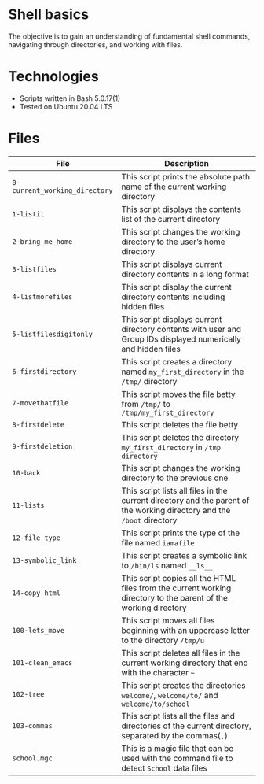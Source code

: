 # Shell basics

The objective is to gain an understanding of fundamental shell commands, navigating through directories, and working with files.

# Technologies
* Scripts written in Bash 5.0.17(1)
* Tested on Ubuntu 20.04 LTS

# Files

| File          | Description   | 
| ------------- |-------------|
| ```0-current_working_directory```|This script prints the absolute path name of the current working directory |
| ```1-listit```|This script displays the contents list of the current directory|
| ```2-bring_me_home``` |This script changes the working directory to the user’s home directory|
| ```3-listfiles``` |This script displays current directory contents in a long format|
| ```4-listmorefiles``` | This script display the current directory contents including hidden files|
| ```5-listfilesdigitonly``` | This script displays current directory contents with user and Group IDs displayed numerically and hidden files | 
| ```6-firstdirectory``` | This script creates a directory named ```my_first_directory``` in the ```/tmp/``` directory |
| ```7-movethatfile``` | This script moves the file betty from ```/tmp/``` to ```/tmp/my_first_directory``` |
| ```8-firstdelete``` | This script deletes the file betty |
| ```9-firstdeletion``` | This script deletes the directory ```my_first_directory``` in ```/tmp directory``` |
| ```10-back``` | This script changes the working directory to the previous one |
| ```11-lists``` | This script lists all files in the current directory and the parent of the working directory and the ```/boot``` directory |
| ```12-file_type``` | This script prints the type of the file named ```iamafile``` |
| ```13-symbolic_link``` | This script creates a symbolic link to ```/bin/ls``` named ```__ls__``` |
| ```14-copy_html``` | This script copies all the HTML files from the current working directory to the parent of the working directory |
| ```100-lets_move``` | This script moves all files beginning with an uppercase letter to the directory ```/tmp/u``` |
| ```101-clean_emacs``` | This script deletes all files in the current working directory that end with the character ```~```|
| ```102-tree``` | This script creates the directories ```welcome/```, ```welcome/to/``` and ```welcome/to/school``` |
| ```103-commas``` | This script lists all the files and directories of the current directory, separated by the commas(```,```)
| ```school.mgc``` | This is a magic file that can be used with the command file to detect ```School``` data files |

